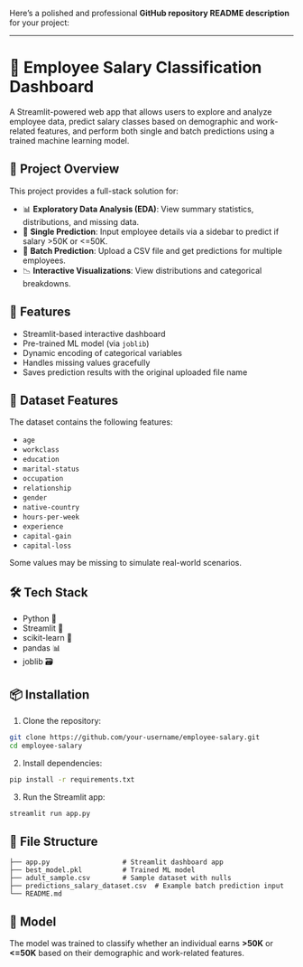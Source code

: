 Here’s a polished and professional **GitHub repository README description** for your project:

---

# 🚀 Employee Salary Classification Dashboard

A Streamlit-powered web app that allows users to explore and analyze employee data, predict salary classes based on demographic and work-related features, and perform both single and batch predictions using a trained machine learning model.

## 📂 Project Overview

This project provides a full-stack solution for:

* 📊 **Exploratory Data Analysis (EDA)**: View summary statistics, distributions, and missing data.
* 🧠 **Single Prediction**: Input employee details via a sidebar to predict if salary >50K or <=50K.
* 📎 **Batch Prediction**: Upload a CSV file and get predictions for multiple employees.
* 📉 **Interactive Visualizations**: View distributions and categorical breakdowns.

## 🧰 Features

* Streamlit-based interactive dashboard
* Pre-trained ML model (via `joblib`)
* Dynamic encoding of categorical variables
* Handles missing values gracefully
* Saves prediction results with the original uploaded file name

## 📁 Dataset Features

The dataset contains the following features:

* `age`
* `workclass`
* `education`
* `marital-status`
* `occupation`
* `relationship`
* `gender`
* `native-country`
* `hours-per-week`
* `experience`
* `capital-gain`
* `capital-loss`

Some values may be missing to simulate real-world scenarios.

## 🛠️ Tech Stack

* Python 🐍
* Streamlit 🎈
* scikit-learn 🤖
* pandas 📊
* joblib 🗃️

## 📦 Installation

1. Clone the repository:

```bash
git clone https://github.com/your-username/employee-salary.git
cd employee-salary
```

2. Install dependencies:

```bash
pip install -r requirements.txt
```

3. Run the Streamlit app:

```bash
streamlit run app.py
```

## 📎 File Structure

```
├── app.py                  # Streamlit dashboard app
├── best_model.pkl          # Trained ML model
├── adult_sample.csv        # Sample dataset with nulls
├── predictions_salary_dataset.csv  # Example batch prediction input
└── README.md
```

## 🧠 Model

The model was trained to classify whether an individual earns **>50K** or **<=50K** based on their demographic and work-related features.

